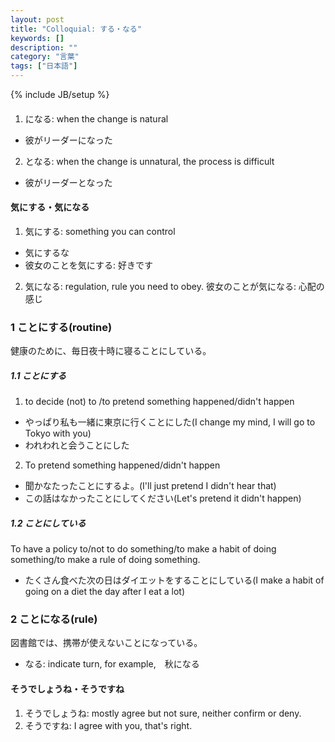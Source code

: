 ```yaml
---
layout: post
title: "Colloquial: する・なる"
keywords: []
description: ""
category: "言葉"
tags: ["日本語"]
---
```

{% include JB/setup %}

####
1. になる: when the change is natural
- 彼がリーダーになった
2. となる: when the change is unnatural, the process is difficult
- 彼がリーダーとなった


#### 気にする・気になる
1. 気にする: something you can control
- 気にするな
- 彼女のことを気にする: 好きです
2. 気になる: regulation, rule you need to obey.
彼女のことが気になる: 心配の感じ

### 1 ことにする(routine)

健康のために、毎日夜十時に寝ることにしている。

##### 1.1 ことにする
1. to decide (not) to /to pretend something happened/didn't happen
- やっぱり私も一緒に東京に行くことにした(I change my mind, I will go to Tokyo with you)
- われわれと会うことにした

2. To pretend something happened/didn't happen
- 聞かなたったことにするよ。(I'll just pretend I didn't hear that)
- この話はなかったことにしてください(Let's pretend it didn't happen)

##### 1.2 ことにしている
To have a policy to/not to do something/to make a habit of doing something/to make a rule of doing
something.
- たくさん食べた次の日はダイエットをすることにしている(I make a habit of going on a diet the day
  after I eat a lot)

### 2 ことになる(rule)
図書館では、携帯が使えないことになっている。
- なる: indicate turn, for example,　秋になる







#### そうでしょうね・そうですね
1. そうでしょうね: mostly agree but not sure, neither confirm or deny.
2. そうですね: I agree with you, that's right.


